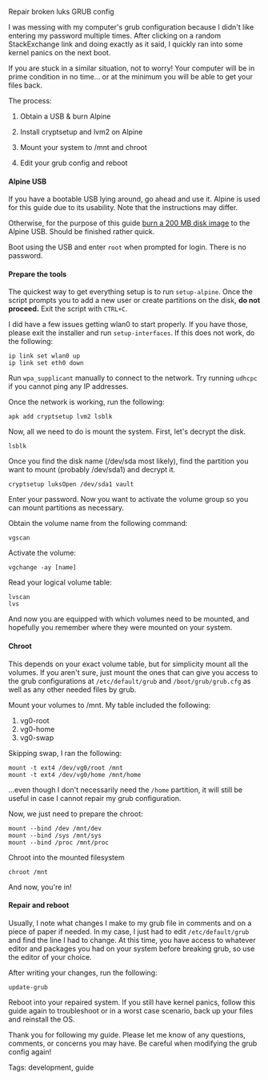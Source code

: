 Repair broken luks GRUB config

I was messing with my computer's grub configuration because I didn't like entering my password multiple times. After clicking on a random StackExchange link and doing exactly as it said, I quickly ran into some kernel panics on the next boot.

If you are stuck in a similar situation, not to worry! Your computer will be in prime condition in no time... or at the minimum you will be able to get your files back.

The process:

1. Obtain a USB & burn Alpine

2. Install cryptsetup and lvm2 on Alpine

3. Mount your system to /mnt and chroot

4. Edit your grub config and reboot

#### Alpine USB

If you have a bootable USB lying around, go ahead and use it. Alpine is used for this guide due to its usability. Note that the instructions may differ.

Otherwise, for the purpose of this guide [burn a 200 MB disk image](https://alpinelinux.org/downloads/) to the Alpine USB. Should be finished rather quick.

Boot using the USB and enter `root` when prompted for login. There is no password.

#### Prepare the tools

The quickest way to get everything setup is to run `setup-alpine`. Once the script prompts you to add a new user or create partitions on the disk, **do not proceed.** Exit the script with `CTRL+C`.

I did have a few issues getting wlan0 to start properly. If you have those, please exit the installer and run `setup-interfaces`. If this does not work, do the following:

    ip link set wlan0 up
    ip link set eth0 down

Run `wpa_supplicant` manually to connect to the network. Try running `udhcpc` if you cannot ping any IP addresses.

Once the network is working, run the following:

    apk add cryptsetup lvm2 lsblk

Now, all we need to do is mount the system. First, let's decrypt the disk.

    lsblk

Once you find the disk name (/dev/sda most likely), find the partition you want to mount (probably /dev/sda1) and decrypt it.

    cryptsetup luksOpen /dev/sda1 vault

Enter your password. Now you want to activate the volume group so you can mount partitions as necessary.

Obtain the volume name from the following command:

    vgscan

Activate the volume:

    vgchange -ay [name]

Read your logical volume table:

    lvscan
    lvs


And now you are equipped with which volumes need to be mounted, and hopefully you remember where they were mounted on your system.

#### Chroot

This depends on your exact volume table, but for simplicity mount all the volumes. If you aren't sure, just mount the ones that can give you access to the grub configurations at `/etc/default/grub` and `/boot/grub/grub.cfg` as well as any other needed files by grub.

Mount your volumes to /mnt. My table included the following:

1. vg0-root
2. vg0-home
3. vg0-swap

Skipping swap, I ran the following:

    mount -t ext4 /dev/vg0/root /mnt
    mount -t ext4 /dev/vg0/home /mnt/home

...even though I don't necessarily need the `/home` partition, it will still be useful in case I cannot repair my grub configuration.

Now, we just need to prepare the chroot:

    mount --bind /dev /mnt/dev
    mount --bind /sys /mnt/sys
    mount --bind /proc /mnt/proc

Chroot into the mounted filesystem

    chroot /mnt

And now, you're in!

#### Repair and reboot 

Usually, I note what changes I make to my grub file in comments and on a piece of paper if needed. In my case, I just had to edit `/etc/default/grub` and find the line I had to change. At this time, you have access to whatever editor and packages you had on your system before breaking grub, so use the editor of your choice.

After writing your changes, run the following:

    update-grub

Reboot into your repaired system. If you still have kernel panics, follow this guide again to troubleshoot or in a worst case scenario, back up your files and reinstall the OS.

Thank you for following my guide. Please let me know of any questions, comments, or concerns you may have. Be careful when modifying the grub config again!

Tags: development, guide
